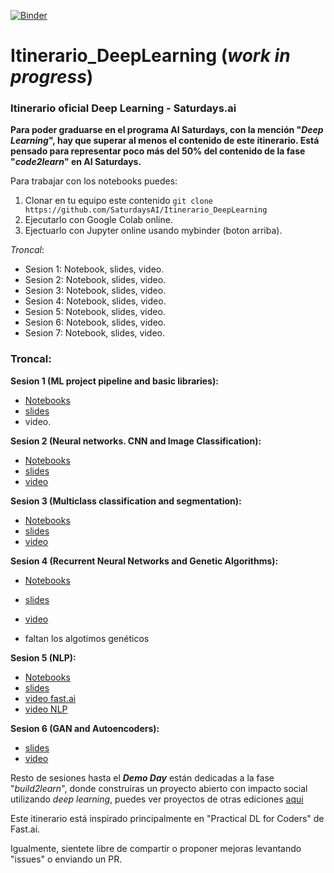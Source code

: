 [![Binder](https://mybinder.org/badge_logo.svg)](https://mybinder.org/v2/gh/SaturdaysAI/Itinerario_DeepLearning/master)

# Itinerario_DeepLearning (_work in progress_)
### Itinerario oficial Deep Learning - Saturdays.ai

__Para poder graduarse en el programa AI Saturdays, con la mención "_Deep Learning_", hay que superar al menos el contenido de este itinerario.
Está pensado para representar poco más del 50% del contenido de la fase "_code2learn_" en AI Saturdays.__

Para trabajar con los notebooks puedes:
1) Clonar en tu equipo este contenido `git clone https://github.com/SaturdaysAI/Itinerario_DeepLearning`
2) Ejecutarlo con Google Colab online.
3) Ejectuarlo con Jupyter online usando mybinder (boton arriba).


_Troncal_:
- Sesion 1: Notebook, slides, video.
- Sesion 2: Notebook, slides, video.
- Sesion 3: Notebook, slides, video.
- Sesion 4: Notebook, slides, video.
- Sesion 5: Notebook, slides, video.
- Sesion 6: Notebook, slides, video.
- Sesion 7: Notebook, slides, video.

### Troncal:


**Sesion 1 (ML project pipeline and basic libraries):**    
- [Notebooks](https://github.com/pablotalavante/ai6-madrid-demos/tree/master/session_1)  
- [slides](https://drive.google.com/file/d/1r4SBY6Dm6xjFqLH12tFb-Bf7wbvoIN_C/view)  
- video.



**Sesion 2 (Neural networks. CNN and Image Classification):**    
- [Notebooks](https://nbviewer.jupyter.org/github/fastai/course-v3/blob/master/nbs/dl1/00_notebook_tutorial.ipynb)  
- [slides](https://github.com/hiromis/notes/blob/master/Lesson1.md)  
- [video](https://course.fast.ai/videos/?lesson=1)



**Sesion 3 (Multiclass classification and segmentation):**    
- [Notebooks](https://nbviewer.jupyter.org/github/fastai/course-v3/blob/master/nbs/dl1/lesson3-camvid.ipynb)  
- [slides](https://github.com/hiromis/notes/blob/master/Lesson3.md)  
- [video](https://course.fast.ai/videos/?lesson=3)



**Sesion 4 (Recurrent Neural Networks and Genetic Algorithms):**    
- [Notebooks](https://github.com/pablotalavante/ai6-madrid-demos/blob/master/session_4/LSTM%20sesion%204.ipynb)  
- [slides](https://docs.google.com/presentation/d/1hqYB3LRwg_-ntptHxH18W1ax9kBwkaZ1Pa_s3L7R-2Y/edit)  
- [video](https://www.youtube.com/watch?v=WCUNPb-5EYI)

- faltan los algotimos genéticos



**Sesion 5 (NLP):**    
- [Notebooks](https://github.com/pablotalavante/ai6-madrid-demos/blob/master/session_4/LSTM%20sesion%204.ipynb)  
- [slides](https://forums.fast.ai/t/deep-learning-lesson-4-notes/30983)  
- [video fast.ai](https://course.fast.ai/videos/?lesson=4)
- [video NLP](https://www.youtube.com/watch?v=jpWqz85F_4Y)



**Sesion 6 (GAN and Autoencoders):**  
- [slides](https://github.com/pablotalavante/ai6-madrid-demos/blob/master/talk_23_march/VAEs%2C%20GANs%20and%20CPPNs_%20a%20visual%20approach%20to%20generative%20models.pdf)  
- [video](https://www.youtube.com/watch?v=ondivPiwQho)


Resto de sesiones hasta el ___Demo Day___ están dedicadas a la fase "_build2learn_", donde construiras un proyecto abierto con impacto social utilizando _deep learning_, puedes ver proyectos de otras ediciones [aqui](http://github.com/saturdaysai/projects)

Este itinerario está inspirado principalmente en "Practical DL for Coders" de Fast.ai.

Igualmente, sientete libre de compartir o proponer mejoras levantando "issues" o enviando un PR.
